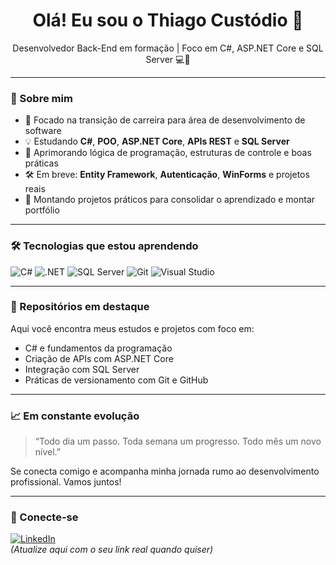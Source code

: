 <h1 align="center">Olá! Eu sou o Thiago Custódio 👋</h1>

<p align="center">
Desenvolvedor Back-End em formação | Foco em C#, ASP.NET Core e SQL Server 💻🚀
</p>

---

### 🚀 Sobre mim

- 🎯 Focado na transição de carreira para área de desenvolvimento de software
- 💡 Estudando **C#**, **POO**, **ASP.NET Core**, **APIs REST** e **SQL Server**
- 🧠 Aprimorando lógica de programação, estruturas de controle e boas práticas
- 🛠️ Em breve: **Entity Framework**, **Autenticação**, **WinForms** e projetos reais
- 📘 Montando projetos práticos para consolidar o aprendizado e montar portfólio

---

### 🛠️ Tecnologias que estou aprendendo

![C#](https://img.shields.io/badge/C%23-239120?style=flat&logo=c-sharp&logoColor=white)
![.NET](https://img.shields.io/badge/.NET-512BD4?style=flat&logo=dotnet&logoColor=white)
![SQL Server](https://img.shields.io/badge/SQL%20Server-CC2927?style=flat&logo=microsoftsqlserver&logoColor=white)
![Git](https://img.shields.io/badge/Git-F05032?style=flat&logo=git&logoColor=white)
![Visual Studio](https://img.shields.io/badge/Visual%20Studio-5C2D91?style=flat&logo=visualstudio&logoColor=white)

---

### 📂 Repositórios em destaque

Aqui você encontra meus estudos e projetos com foco em:
- C# e fundamentos da programação
- Criação de APIs com ASP.NET Core
- Integração com SQL Server
- Práticas de versionamento com Git e GitHub

---

### 📈 Em constante evolução

> “Todo dia um passo. Toda semana um progresso. Todo mês um novo nível.”

Se conecta comigo e acompanha minha jornada rumo ao desenvolvimento profissional. Vamos juntos!

---

### 🤝 Conecte-se

[![LinkedIn](https://img.shields.io/badge/-ThiagoCustódio-blue?style=flat&logo=Linkedin&logoColor=white)](https://www.linkedin.com)  
*(Atualize aqui com o seu link real quando quiser)*

